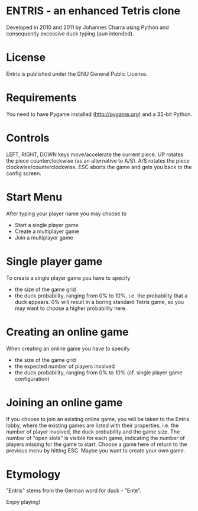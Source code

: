 ENTRIS - an enhanced Tetris clone 
=================================

Developed in 2010 and 2011 by Johannes Charra using 
Python and consequently excessive duck typing (pun intended).

License
=======

Entris is published under the GNU General Public License.

Requirements
============

You need to have Pygame installed (http://pygame.org) and a 32-bit Python. 


Controls
========

LEFT, RIGHT, DOWN keys move/accelerate the current piece.
UP rotates the piece counterclockwise (as an alternative to A/S).
A/S rotates the piece clockwise/counterclockwise.
ESC aborts the game and gets you back to the config screen.


Start Menu
==========

After typing your player name you may choose to

 - Start a single player game
 - Create a multiplayer game
 - Join a multiplayer game

Single player game
==================

To create a single player game you have to specify

 - the size of the game grid
 - the duck probability, ranging from 0% to 10%, i.e.
   the probability that a duck appears. 0% will result 
   in a boring standard Tetris game, so you may want to 
   choose a higher probability here. 

Creating an online game
=======================

When creating an online game you have to specify

 - the size of the game grid
 - the expected number of players involved
 - the duck probability, ranging from 0% to 10% (cf. single player
   game configuration)

Joining an online game
======================

If you choose to join an existing online game, you will 
be taken to the Entris lobby, where the existing games are
listed with their properties, i.e. the number of player involved,
the duck probability and the game size. The number of "open slots" 
is visible for each game, indicating the number of players missing
for the game to start. Choose a game here of return to the previous
menu by hitting ESC. Maybe you want to create your own game. 

 
Etymology
=========

"Entris" stems from the German word for duck - "Ente".

Enjoy playing!


